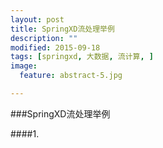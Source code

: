 ```yaml
---
layout: post
title: SpringXD流处理举例
description: ""
modified: 2015-09-18
tags: [springxd, 大数据, 流计算, ]
image:
  feature: abstract-5.jpg

---
```


###SpringXD流处理举例

####1. 

